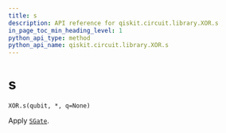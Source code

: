 ```yaml
---
title: s
description: API reference for qiskit.circuit.library.XOR.s
in_page_toc_min_heading_level: 1
python_api_type: method
python_api_name: qiskit.circuit.library.XOR.s
---
```


# s

<span id="qiskit.circuit.library.XOR.s" />

`XOR.s(qubit, *, q=None)`

Apply [`SGate`](qiskit.circuit.library.SGate "qiskit.circuit.library.SGate").

